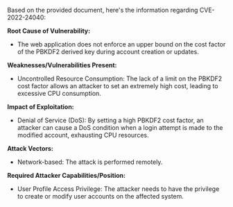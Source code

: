 Based on the provided document, here's the information regarding CVE-2022-24040:

**Root Cause of Vulnerability:**

- The web application does not enforce an upper bound on the cost factor of the PBKDF2 derived key during account creation or updates.

**Weaknesses/Vulnerabilities Present:**

- Uncontrolled Resource Consumption: The lack of a limit on the PBKDF2 cost factor allows an attacker to set an extremely high cost, leading to excessive CPU consumption.

**Impact of Exploitation:**

- Denial of Service (DoS): By setting a high PBKDF2 cost factor, an attacker can cause a DoS condition when a login attempt is made to the modified account, exhausting CPU resources.

**Attack Vectors:**

- Network-based: The attack is performed remotely.

**Required Attacker Capabilities/Position:**

- User Profile Access Privilege: The attacker needs to have the privilege to create or modify user accounts on the affected system.